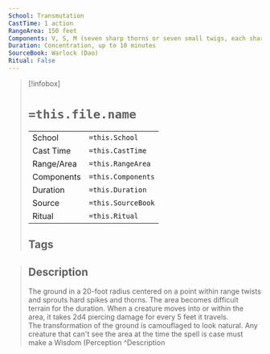```yaml
---
School: Transmutation
CastTime: 1 action
RangeArea: 150 feet
Components: V, S, M (seven sharp thorns or seven small twigs, each sharpened to a point)
Duration: Concentration, up to 10 minutes
SourceBook: Warlock (Dao)
Ritual: False
---
```

> [!infobox]
>
> # `=this.file.name`
> |            |                    |
> | ---------- | ------------------ |
> | School     | `=this.School`     |
> | Cast Time  | `=this.CastTime`   |
> | Range/Area | `=this.RangeArea`  |
> | Components | `=this.Components` |
> | Duration   | `=this.Duration`   |
> | Source     | `=this.SourceBook` |
> | Ritual     | `=this.Ritual`     |
>## Tags
>

> ## Description
> The ground in a 20-foot radius centered on a point within range twists and sprouts hard spikes and thorns. The area becomes difficult terrain for the duration. When a creature moves into or within the area, it takes 2d4 piercing damage for every 5 feet it travels.<br> The transformation of the ground is camouflaged to look natural. Any creature that can't see the area at the time the spell is case must make a Wisdom (Perception
> ^Description
